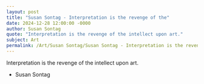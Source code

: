 ```yaml
---
layout: post
title: "Susan Sontag - Interpretation is the revenge of the"
date: 2024-12-28 12:00:00 -0000
author: Susan Sontag
quote: "Interpretation is the revenge of the intellect upon art."
subject: Art
permalink: /Art/Susan Sontag/Susan Sontag - Interpretation is the revenge of the
---
```


Interpretation is the revenge of the intellect upon art.

- Susan Sontag
